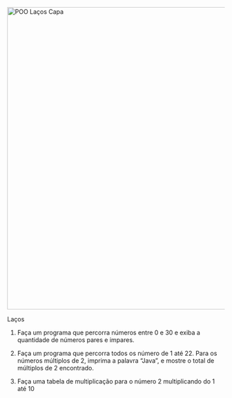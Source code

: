 <img width="1920" height="700" alt="POO Laços Capa" src="https://github.com/user-attachments/assets/3b25275c-a8e8-4487-a6cf-7b4a68f09894" />

Laços  
1) Faça um programa que percorra números entre 0 e 30 e exiba a quantidade de números pares e impares. 
  
2) Faça um programa que percorra todos os número de 1 até 22. Para os números múltiplos de 2, imprima a palavra “Java”, e mostre o total de múltiplos de 2 encontrado. 
  
3) Faça uma tabela de multiplicação para o número 2 multiplicando do 1 até 10
